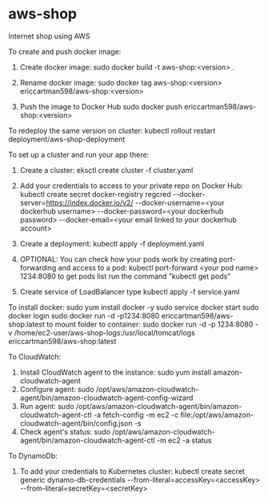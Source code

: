# aws-shop
Internet shop using AWS

To create and push docker image:
1. Create docker image:
sudo docker build -t aws-shop:&lt;version&gt; .

2. Rename docker image:
sudo docker tag aws-shop:&lt;version&gt; ericcartman598/aws-shop:&lt;version&gt;

3. Push the image to Docker Hub
sudo docker push ericcartman598/aws-shop:&lt;version&gt;

To redeploy the same version on cluster: 
kubectl rollout restart deployment/aws-shop-deployment

To set up a cluster and run your app there:
1. Create a cluster:
eksctl create cluster -f cluster.yaml

2. Add your credentials to access to your private repo on Docker Hub:
kubectl create secret docker-registry regcred --docker-server=https://index.docker.io/v2/ --docker-username=&lt;your 
dockerhub username&gt; --docker-password=&lt;your dockerhub password&gt; --docker-email=&lt;your email linked to your dockerhub account&gt;

3. Create a deployment:
kubectl apply -f deployment.yaml

4. OPTIONAL: You can check how your pods work by creating port-forwarding and access to a pod:
kubectl port-forward &lt;your pod name&gt; 1234:8080
to get pods list run the command "kubectl get pods"

5. Create service of LoadBalancer type
kubectl apply -f service.yaml

To install docker:
sudo yum install docker -y
sudo service docker start
sudo docker login 
sudo docker run -d -p1234:8080 ericcartman598/aws-shop:latest
to mount folder to container: sudo docker run -d -p 1234:8080 -v /home/ec2-user/aws-shop-logs:/usr/local/tomcat/logs ericcartman598/aws-shop:latest

To CloudWatch:
1. Install CloudWatch agent to the instance: sudo yum install amazon-cloudwatch-agent
2. Configure agent: sudo /opt/aws/amazon-cloudwatch-agent/bin/amazon-cloudwatch-agent-config-wizard
3. Run agent: sudo /opt/aws/amazon-cloudwatch-agent/bin/amazon-cloudwatch-agent-ctl -a fetch-config -m ec2 -c file:/opt/aws/amazon-cloudwatch-agent/bin/config.json -s
4. Check agent's status: sudo /opt/aws/amazon-cloudwatch-agent/bin/amazon-cloudwatch-agent-ctl -m ec2 -a status

To DynamoDb:
1. To add your credentials to Kubernetes cluster: 
kubectl create secret generic dynamo-db-credentials --from-literal=accessKey=&lt;accessKey&gt; --from-literal=secretKey=&lt;secretKey&gt;
